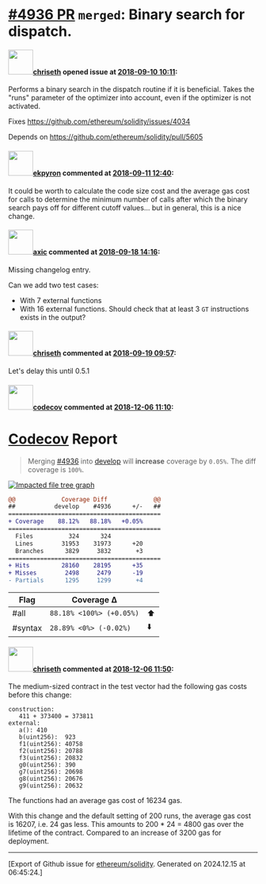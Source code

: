 # [\#4936 PR](https://github.com/ethereum/solidity/pull/4936) `merged`: Binary search for dispatch.

#### <img src="https://avatars.githubusercontent.com/u/9073706?v=4" width="50">[chriseth](https://github.com/chriseth) opened issue at [2018-09-10 10:11](https://github.com/ethereum/solidity/pull/4936):

Performs a binary search in the dispatch routine if it is beneficial. Takes the "runs" parameter of the optimizer into account, even if the optimizer is not activated.

Fixes https://github.com/ethereum/solidity/issues/4034

Depends on https://github.com/ethereum/solidity/pull/5605

#### <img src="https://avatars.githubusercontent.com/u/1347491?v=4" width="50">[ekpyron](https://github.com/ekpyron) commented at [2018-09-11 12:40](https://github.com/ethereum/solidity/pull/4936#issuecomment-420259761):

It could be worth to calculate the code size cost and the average gas cost for calls to determine the minimum number of calls after which the binary search pays off for different cutoff values... but in general, this is a nice change.

#### <img src="https://avatars.githubusercontent.com/u/20340?v=4" width="50">[axic](https://github.com/axic) commented at [2018-09-18 14:16](https://github.com/ethereum/solidity/pull/4936#issuecomment-422411029):

Missing changelog entry.

Can we add two test cases:
- With 7 external functions
- With 16 external functions. Should check that at least 3 `GT` instructions exists in the output?

#### <img src="https://avatars.githubusercontent.com/u/9073706?v=4" width="50">[chriseth](https://github.com/chriseth) commented at [2018-09-19 09:57](https://github.com/ethereum/solidity/pull/4936#issuecomment-422736439):

Let's delay this until 0.5.1

#### <img src="https://avatars.githubusercontent.com/in/254?v=4" width="50">[codecov](https://github.com/apps/codecov) commented at [2018-12-06 11:10](https://github.com/ethereum/solidity/pull/4936#issuecomment-444836288):

# [Codecov](https://codecov.io/gh/ethereum/solidity/pull/4936?src=pr&el=h1) Report
> Merging [#4936](https://codecov.io/gh/ethereum/solidity/pull/4936?src=pr&el=desc) into [develop](https://codecov.io/gh/ethereum/solidity/commit/1643d63e3af1b0e3aabac2f2ded3619505d0fa8c?src=pr&el=desc) will **increase** coverage by `0.05%`.
> The diff coverage is `100%`.

[![Impacted file tree graph](https://codecov.io/gh/ethereum/solidity/pull/4936/graphs/tree.svg?width=650&token=87PGzVEwU0&height=150&src=pr)](https://codecov.io/gh/ethereum/solidity/pull/4936?src=pr&el=tree)

```diff
@@             Coverage Diff             @@
##           develop    #4936      +/-   ##
===========================================
+ Coverage    88.12%   88.18%   +0.05%     
===========================================
  Files          324      324              
  Lines        31953    31973      +20     
  Branches      3829     3832       +3     
===========================================
+ Hits         28160    28195      +35     
+ Misses        2498     2479      -19     
- Partials      1295     1299       +4
```

| Flag | Coverage Δ | |
|---|---|---|
| #all | `88.18% <100%> (+0.05%)` | :arrow_up: |
| #syntax | `28.89% <0%> (-0.02%)` | :arrow_down: |

#### <img src="https://avatars.githubusercontent.com/u/9073706?v=4" width="50">[chriseth](https://github.com/chriseth) commented at [2018-12-06 11:50](https://github.com/ethereum/solidity/pull/4936#issuecomment-444845965):

The medium-sized contract in the test vector had the following gas costs before this change:
```
construction:
   411 + 373400 = 373811
external:
   a():	410
   b(uint256):	923
   f1(uint256):	40758
   f2(uint256):	20788
   f3(uint256):	20832
   g0(uint256):	390
   g7(uint256):	20698
   g8(uint256):	20676
   g9(uint256):	20632
```

The functions had an average gas cost of 16234 gas.

With this change and the default setting of 200 runs, the average gas cost is 16207, i.e. 24 gas less. This amounts to 200 * 24 = 4800 gas over the lifetime of the contract. Compared to an increase of 3200 gas for deployment.


-------------------------------------------------------------------------------



[Export of Github issue for [ethereum/solidity](https://github.com/ethereum/solidity). Generated on 2024.12.15 at 06:45:24.]
